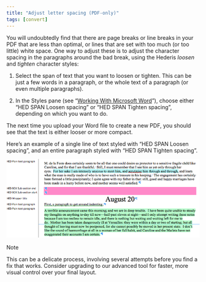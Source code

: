 ```yaml
---
title: "Adjust letter spacing (PDF-only)"
tags: [convert]
---
```

 
<html><body><section data-type="chapter" class="hsecchapter" data-hederis-type="hsecchapter" id="adjust-line-breaks" data-pi-attrs="id: adjust-line-breaks; data-tags: convert;" role="doc-chapter" data-tags="convert" data-author-name=" " data-book-title=" " title="Adjust letter spacing (PDF-only)"><p class="hblkp" data-hederis-type="hblkp" id="pJhChpNbu">You will undoubtedly find that there are page breaks or line breaks in your PDF that are less than optimal, or lines that are set with too much (or too little) white space. One way to adjust these is to adjust the character spacing in the paragraphs around the bad break, using the Hederis <em data-hederis-type="hspanem" id="pgC8dlxKk">loosen</em> and <em class="hspanem" data-hederis-type="hspanem" id="p6OwGh9RW">tighten</em> character styles:</p><ol class="hwprnumlist" data-hederis-type="hwprnumlist" id="pSdXIKOQ6"><li class="hblkoli" data-hederis-type="hblkoli" id="liS8l47P5o"><p class="hblkoli" data-hederis-type="hblklip" id="pLQiiUTFT">Select the span of text that you want to loosen or tighten. This can be just a few words in a paragraph, or the whole text of a paragraph (or even multiple paragraphs). </p></li><li class="hblkoli" data-hederis-type="hblkoli" id="lieT57PlYe"><p class="hblkoli" data-hederis-type="hblklip" id="pdeBjA4Vb">In the Styles pane (see &#8220;<a href="{% link _docs/fine-tune-styles.md %}" class="hspana" data-hederis-type="hspana" id="pCbhmxflu">Working With Microsoft Word</a>&#8221;), choose either &#8220;HED SPAN Loosen spacing&#8221; or &#8220;HED SPAN Tighten spacing&#8221;, depending on which you want to do.</p></li></ol><p class="hblkp" data-hederis-type="hblkp" id="poxZD1uo1">The next time you upload your Word file to create a new PDF, you should see that the text is either looser or more compact.</p><p class="hblkp" data-hederis-type="hblkp" id="pK9xEP43E">Here&#8217;s an example of a single line of text styled with &#8220;HED SPAN Loosen spacing&#8221;, and an entire paragraph styled with &#8220;HED SPAN Tighten spacing&#8221;.</p><img data-hederis-type="hblkimg" class="hblkimg" id="pJr6OXWDS" src="/images/loosetight1.png" data-img-src="/images/loosetight1.png"/><div class="hwprbox box" data-hederis-type="hwprbox" id="pABNEj6x7" data-type="sidebar"><p class="hblktype" data-hederis-type="hblktype" id="pm5cO5hRb">Note</p><p class="hblkp" data-hederis-type="hblkp" id="pfZCO0JwB">This can be a delicate process, involving several attempts before you find a fix that works. Consider upgrading to our advanced tool for faster, more visual control over your final layout.</p></div></section></body></html>

